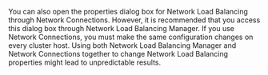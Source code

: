 <Token xmlns:xlink="http://www.w3.org/1999/xlink">You can also open the properties dialog box for Network Load Balancing through <legacyBold xmlns="http://ddue.schemas.microsoft.com/authoring/2003/5">Network Connections</legacyBold>. However, it is recommended that you access this dialog box through Network Load Balancing Manager. If you use <legacyBold xmlns="http://ddue.schemas.microsoft.com/authoring/2003/5">Network Connections</legacyBold>, you must make the same configuration changes on every cluster host. Using both Network Load Balancing Manager and <legacyBold xmlns="http://ddue.schemas.microsoft.com/authoring/2003/5">Network Connections</legacyBold> together to change Network Load Balancing properties might lead to unpredictable results.</Token>